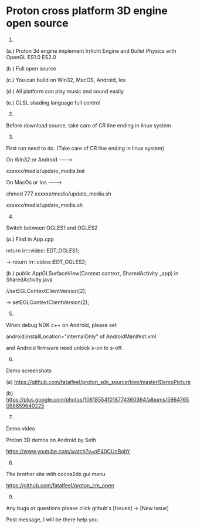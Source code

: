 Proton cross platform 3D engine open source
=================
1.

(a.)
Proton 3d engine implement Irrlicht Engine and Bullet Physics with OpenGL ES1.0 ES2.0

(b.)
Full open source

(c.)
You can build on Win32, MacOS, Android, Ios

(d.)
All platform can play music and sound easily

(e.)
GLSL shading language full control

2.
Before download source, take care of CR line ending in linux system

3.
First run need to do. (Take care of CR line ending in linux system)

On Win32 or Android --->

xxxxxx/media/update_media.bat

On MacOs or Ios --->

chmod 777 xxxxxx/media/update_media.sh

xxxxxx/media/update_media.sh

4.
Switch between OGLES1 and OGLES2

(a.) Find in App.cpp

return irr::video::EDT_OGLES1;

-> return irr::video::EDT_OGLES2;

(b.) public AppGLSurfaceView(Context context, SharedActivity _app) in SharedActivity.java

//setEGLContextClientVersion(2); 

-> setEGLContextClientVersion(2);

5.
When debug NDK c++ on Android, please set

android:installLocation="internalOnly" of AndroidManifest.xml

and Android firmware need unlock s-on to s-off.

6.
Demo screenshots

(a) https://github.com/fatalfeel/proton_sdk_source/tree/master/DemoPicture

(b) https://plus.google.com/photos/106185541018774360364/albums/5964765088859640225

7.
Demo video

Proton 3D demos on Android by Seth

https://www.youtube.com/watch?v=nP40CUnBohY

8.
The brother site with cocos2dx gui menu

https://github.com/fatalfeel/proton_cm_open

9.
Any bugs or questions please click github's [Issues] -> [New issue]

Post message, I will be there help you.
